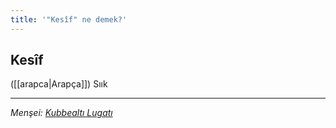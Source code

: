 ```yaml
---
title: '"Kesîf" ne demek?'
---
```


## Kesîf
([[arapca|Arapça]]) Sıık

---
*Menşei: [Kubbealtı Lugatı](https://www.lugatim.com/s/Kesîf)*